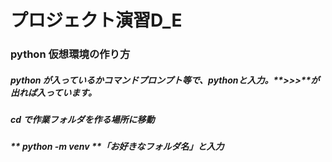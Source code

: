 # プロジェクト演習D_E
### python 仮想環境の作り方
##### python が入っているかコマンドプロンプト等で、**python**と入力。**>>>**が出れば入っています。
##### **cd** で作業フォルダを作る場所に移動
##### ** python -m venv  **「お好きなフォルダ名」と入力
